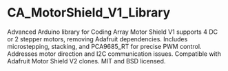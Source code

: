 # CA_MotorShield_V1_Library
Advanced Arduino library for Coding Array Motor Shield V1 supports 4 DC or 2 stepper motors, removing Adafruit dependencies. Includes microstepping, stacking, and PCA9685_RT for precise PWM control. Addresses motor direction and I2C communication issues. Compatible with Adafruit Motor Shield V2 clones. MIT and BSD licensed.
